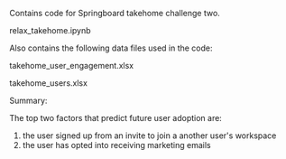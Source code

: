 Contains code for Springboard takehome challenge two.

relax_takehome.ipynb

Also contains the following data files used in the code:

takehome_user_engagement.xlsx

takehome_users.xlsx

Summary:

The top two factors that predict future user adoption are:
  1. the user signed up from an invite to join a another user's workspace
  2. the user has opted into receiving marketing emails

